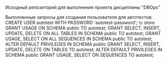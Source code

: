 Исходный репозиторий для выполнения проекта дисциплины "DBOps"


Выполненные запросы для создания пользователя для автотестов:
CREATE USER autotest WITH PASSWORD 'autotest-password';
\c store
GRANT USAGE ON SCHEMA public TO autotest;
GRANT SELECT, INSERT, UPDATE, DELETE ON ALL TABLES IN SCHEMA public TO autotest;
GRANT USAGE, SELECT ON ALL SEQUENCES IN SCHEMA public TO autotest;
ALTER DEFAULT PRIVILEGES IN SCHEMA public GRANT SELECT, INSERT, UPDATE, DELETE ON TABLES TO autotest;
ALTER DEFAULT PRIVILEGES IN SCHEMA public GRANT USAGE, SELECT ON SEQUENCES TO autotest;